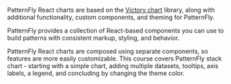 PatternFly React charts are based on the [Victory chart](https://formidable.com/open-source/victory/docs/victory-chart/) library, along with additional functionality, custom components, and theming for PatternFly.

PatternFly provides a collection of React-based components you can use to build patterns with consistent markup, styling, and behavior.

PatternFly React charts are composed using separate components, so features are more easily customizable. This course covers PatternFly stack chart - starting with a simple chart, adding multiple datasets, tooltips, axis labels, a legend, and concluding by changing the theme color.